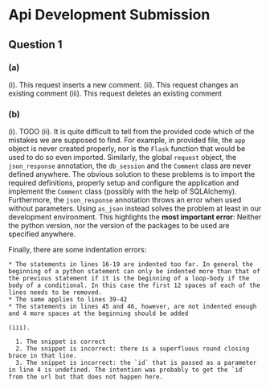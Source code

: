 
# Api Development Submission

## Question 1

### (a)

  (i). This request inserts a new comment.
  (ii). This request changes an existing comment
  (iii). This request deletes an existing comment

### (b)

  (i). TODO
  (ii). It is quite difficult to tell from the provided code which of the mistakes we are supposed to find. For example, in provided file, the `app` object is never created properly, nor is the `Flask` function that would be used to do so even imported. Similarly, the global `request` object, the `json_response` annotation, the `db_session` and the `Comment` class are never defined anywhere. The obvious solution to these problems is to import the required definitions, properly setup and configure the application and implement the `Comment` class (possibly with the help of SQLAlchemy). Furthermore, the `json_response` annotation throws an error when used without parameters. Using `as_json` instead solves the problem at least in our development environment. This highlights the **most important error**: Neither the python version, nor the version of the packages to be used are specified anywhere.

  Finally, there are some indentation errors: 

    * The statements in lines 16-19 are indented too far. In general the beginning of a python statement can only be indented more than that of the previous statement if it is the beginning of a loop-body if the body of a conditional. In this case the first 12 spaces of each of the lines needs to be removed.
    * The same applies to lines 39-42
    * The statements in lines 45 and 46, however, are not indented enough and 4 more spaces at the beginning should be added 

    (iii).

      1. The snippet is correct
      2. The snippet is incorrect: there is a superfluous round closing brace in that line.
      3. The snippet is incorrect: the `id` that is passed as a parameter in line 4 is undefined. The intention was probably to get the `id` from the url but that does not happen here.
  
